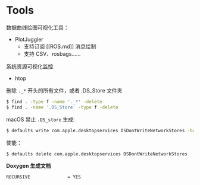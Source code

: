 # Tools

数据曲线绘图可视化工具：
- PlotJuggler
  - 支持订阅 [[ROS.md]] 消息绘制
  - 支持 CSV、rosbags……


系统资源可视化监控
- htop

删除 `._*` 开头的所有文件，或者 .DS_Store 文件夹
```bash
$ find . -type f -name '._*' -delete
$ find . -name '.DS_Store' -type f -delete
```

macOS 禁止 `.DS_store` 生成:
```bash
$ defaults write com.apple.desktopservices DSDontWriteNetworkStores -bool TRUE
```
使能：
```bash
$ defaults delete com.apple.desktopservices DSDontWriteNetworkStores
```

**Doxygen 生成文档**
```bash
RECURSIVE              = YES
```